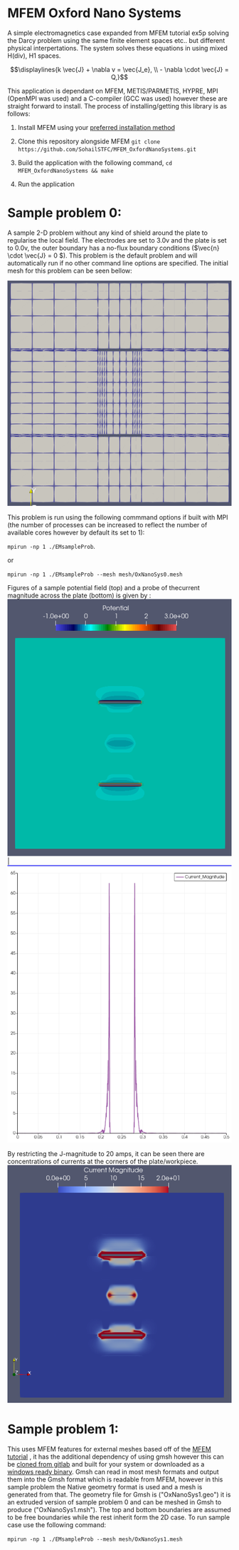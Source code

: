 # MFEM Oxford Nano Systems
A simple electromagnetics case expanded from MFEM
tutorial ex5p solving the Darcy problem using the
same finite element spaces etc.. but different physical
interpertations. The system solves these equations in using mixed H(div),
H1 spaces.
```math
\displaylines{k \vec{J} + \nabla v = \vec{J_e}, \\
- \nabla \cdot \vec{J} = Q,}
```

This application is dependant on MFEM, METIS/PARMETIS, HYPRE, MPI (OpenMPI was used) and a 
C-compiler (GCC was used) however these are straight forward to install. The process of 
installing/getting this library is as follows:

1) Install MFEM using your [preferred installation method](https://mfem.org/building/)

2) Clone this repository alongside MFEM
  `git clone https://github.com/SohailSTFC/MFEM_OxfordNanoSystems.git`

3) Build the application with the following command,
  `cd MFEM_OxfordNanoSystems && make`

4) Run the application

# Sample problem 0:
A sample 2-D problem without any kind of shield around the plate to regularise the local field.
The electrodes are set to 3.0v and the plate is set to 0.0v, the outer boundary has a no-flux
boundary conditions ($\vec{n} \cdot \vec{J} = 0  $). This problem is the default problem and 
will automatically run if no other command line options are specified.
The initial mesh for this problem can be seen bellow:

![image0](Imgs/Sample0Mesh.PNG)

This problem is run using the following commmand options if built with MPI 
(the number of processes can be increased to reflect the number of available 
cores however by default its set to 1):

`mpirun -np 1 ./EMsampleProb`.

or

`mpirun -np 1 ./EMsampleProb --mesh mesh/OxNanoSys0.mesh`

Figures of a sample potential field (top) and a probe of thecurrent magnitude across the plate (bottom) is given by :
![image1](Imgs/Sample0Potential.PNG)  |  ![image2](Imgs/Sample0CurrentMagPlot.png)

By restricting the J-magnitude to 20 amps, it can be seen there are concentrations of currents at the corners
of the plate/workpiece.
![image3](Imgs/Sample0CurrentMagContour.PNG)

# Sample problem 1:
This uses MFEM features for external meshes based off of the [MFEM tutorial](https://mfem.org/tutorial/meshvis/) , it has the additional dependency
of using gmsh however this can be [cloned from gitlab](https://gitlab.onelab.info/gmsh/gmsh) and built for your system or downloaded as a [windows ready binary](https://gmsh.info/).
Gmsh can read in most mesh formats and output them into the Gmsh format which is readable from MFEM, however in this sample problem the Native geometry format is used and a mesh is generated from that. The geometry file for Gmsh is ("OxNanoSys1.geo") it is an extruded version of sample problem 0 and can be meshed in Gmsh to produce ("OxNanoSys1.msh"). The top and bottom boundaries are assumed to be free boundaries while the rest inherit form the 2D case. To run sample case use the following command:

`mpirun -np 1 ./EMsampleProb --mesh mesh/OxNanoSys1.mesh`

